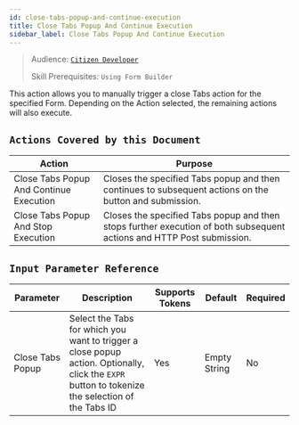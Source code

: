 ```yaml
---
id: close-tabs-popup-and-continue-execution
title: Close Tabs Popup And Continue Execution
sidebar_label: Close Tabs Popup And Continue Execution
---
```


> Audience: [`Citizen Developer`](/audience.md#citizen-developers)
> 
> Skill Prerequisites: `Using Form Builder`

This action allows you to manually trigger a close Tabs action for the specified Form. Depending on the Action selected, the remaining actions will also execute.

## `Actions Covered by this Document`

| Action | Purpose |
| ------ | ------- |
| Close Tabs Popup And Continue Execution | Closes the specified Tabs popup and then continues to subsequent actions on the button and submission. |
| Close Tabs Popup And Stop Execution | Closes the specified Tabs popup and then stops further execution of both subsequent actions and HTTP Post submission. |

## `Input Parameter Reference`

| Parameter | Description | Supports Tokens | Default | Required |
| --------- | ----------- | --------------- | ------- | -------- |
| Close Tabs Popup | Select the Tabs for which you want to trigger a close popup action. Optionally, click the `EXPR` button to tokenize the selection of the Tabs ID | Yes | Empty String | No |
